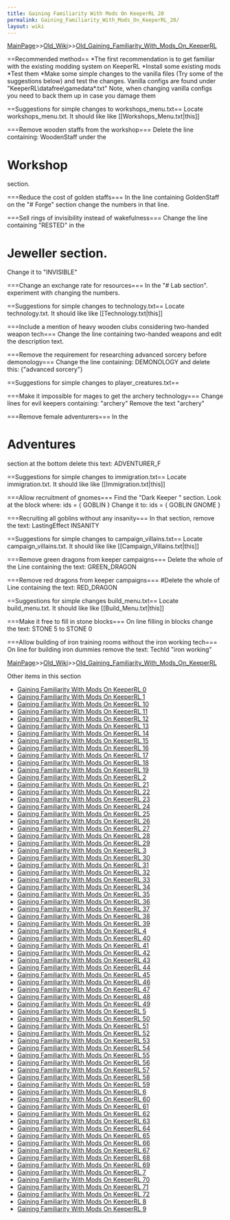 ```yaml
---
title: Gaining Familiarity With Mods On KeeperRL 20
permalink: Gaining_Familiarity_With_Mods_On_KeeperRL_20/
layout: wiki
---
```


[MainPage](/keeperrl_wiki/ "wikilink")>>[Old_Wiki](/keeperrl_wiki/Old_Wiki "wikilink")>>[Old_Gaining_Familiarity_With_Mods_On_KeeperRL](/keeperrl_wiki/Old_Gaining_Familiarity_With_Mods_On_KeeperRL "wikilink")

==Recommended method==
*The first recommendation is to get familiar with the existing modding system on KeeperRL
*Install some existing mods
*Test them
*Make some simple changes to the vanilla files (Try some of the suggestions below) and test the changes. Vanilla configs are found under &quot;KeeperRL\datafree\gamedata\*.txt&quot;
 Note, when changing vanilla configs you need to back them up in case you damage them

==Suggestions for simple changes to workshops_menu.txt==
Locate workshops_menu.txt. It should like like [[Workshops_Menu.txt|this]]

===Remove wooden staffs from the workshop===
Delete the line containing:
 WoodenStaff
under the 
 # Workshop
section.

===Reduce the cost of golden staffs===
In the line containing
 GoldenStaff
on the
 &quot;# Forge&quot;
section change the numbers in that line.

===Sell rings of invisibility instead of wakefulness===
Change the line containing
 &quot;RESTED&quot;
in the
 # Jeweller section.
Change it to
 &quot;INVISIBLE&quot;

===Change an exchange rate for resources===
In the
 &quot;# Lab section&quot;.
experiment with changing the numbers.

==Suggestions for simple changes to technology.txt==
Locate technology.txt. It should like like [[Technology.txt|this]]

===Include a mention of heavy wooden clubs considering two-handed weapon tech===
Change the line containing
 two-handed weapons
and edit the description text.

===Remove the requirement for researching advanced sorcery before demonology===
Change the line containing:
 DEMONOLOGY
and delete this:
 {&quot;advanced sorcery&quot;}

==Suggestions for simple changes to player_creatures.txt==

===Make it impossible for mages to get the archery technology===
Change lines for evil keepers containing:
 &quot;archery&quot;
Remove the text
 &quot;archery&quot;

===Remove female adventurers===
In the
 # Adventures
section at the bottom delete this text:
 ADVENTURER_F

==Suggestions for simple changes to immigration.txt==
Locate immigration.txt. It should like like [[Immigration.txt|this]]

===Allow recruitment of gnomes===
Find the
&quot;Dark Keeper &quot;
section. Look at the block where:
 ids = { GOBLIN }
Change it to:
 ids = { GOBLIN GNOME }

===Recruiting all goblins without any insanity===
In that section, remove the text:
 LastingEffect INSANITY

==Suggestions for simple changes to campaign_villains.txt==
Locate campaign_villains.txt. It should like like [[Campaign_Villains.txt|this]]

===Remove green dragons from keeper campaigns===
Delete the whole of the Line containing the text:
 GREEN_DRAGON

===Remove red dragons from keeper campaigns===
#Delete the whole of Line containing the text:
 RED_DRAGON

==Suggestions for simple changes build_menu.txt==
Locate build_menu.txt. It should like like [[Build_Menu.txt|this]]

===Make it free to fill in stone blocks===
On line filling in blocks change the text:
 STONE 5
to
 STONE 0

===Allow building of iron training rooms without the iron working tech===
On line for building iron dummies remove the text:
 TechId &quot;iron working&quot;

[MainPage](/keeperrl_wiki/ "wikilink")>>[Old_Wiki](/keeperrl_wiki/Old_Wiki "wikilink")>>[Old_Gaining_Familiarity_With_Mods_On_KeeperRL](/keeperrl_wiki/Old_Gaining_Familiarity_With_Mods_On_KeeperRL "wikilink")

Other items in this section
-    [Gaining Familiarity With Mods On KeeperRL 0](/keeperrl_wiki/Gaining_Familiarity_With_Mods_On_KeeperRL_0 "wikilink")
-    [Gaining Familiarity With Mods On KeeperRL 1](/keeperrl_wiki/Gaining_Familiarity_With_Mods_On_KeeperRL_1 "wikilink")
-    [Gaining Familiarity With Mods On KeeperRL 10](/keeperrl_wiki/Gaining_Familiarity_With_Mods_On_KeeperRL_10 "wikilink")
-    [Gaining Familiarity With Mods On KeeperRL 11](/keeperrl_wiki/Gaining_Familiarity_With_Mods_On_KeeperRL_11 "wikilink")
-    [Gaining Familiarity With Mods On KeeperRL 12](/keeperrl_wiki/Gaining_Familiarity_With_Mods_On_KeeperRL_12 "wikilink")
-    [Gaining Familiarity With Mods On KeeperRL 13](/keeperrl_wiki/Gaining_Familiarity_With_Mods_On_KeeperRL_13 "wikilink")
-    [Gaining Familiarity With Mods On KeeperRL 14](/keeperrl_wiki/Gaining_Familiarity_With_Mods_On_KeeperRL_14 "wikilink")
-    [Gaining Familiarity With Mods On KeeperRL 15](/keeperrl_wiki/Gaining_Familiarity_With_Mods_On_KeeperRL_15 "wikilink")
-    [Gaining Familiarity With Mods On KeeperRL 16](/keeperrl_wiki/Gaining_Familiarity_With_Mods_On_KeeperRL_16 "wikilink")
-    [Gaining Familiarity With Mods On KeeperRL 17](/keeperrl_wiki/Gaining_Familiarity_With_Mods_On_KeeperRL_17 "wikilink")
-    [Gaining Familiarity With Mods On KeeperRL 18](/keeperrl_wiki/Gaining_Familiarity_With_Mods_On_KeeperRL_18 "wikilink")
-    [Gaining Familiarity With Mods On KeeperRL 19](/keeperrl_wiki/Gaining_Familiarity_With_Mods_On_KeeperRL_19 "wikilink")
-    [Gaining Familiarity With Mods On KeeperRL 2](/keeperrl_wiki/Gaining_Familiarity_With_Mods_On_KeeperRL_2 "wikilink")
-    [Gaining Familiarity With Mods On KeeperRL 21](/keeperrl_wiki/Gaining_Familiarity_With_Mods_On_KeeperRL_21 "wikilink")
-    [Gaining Familiarity With Mods On KeeperRL 22](/keeperrl_wiki/Gaining_Familiarity_With_Mods_On_KeeperRL_22 "wikilink")
-    [Gaining Familiarity With Mods On KeeperRL 23](/keeperrl_wiki/Gaining_Familiarity_With_Mods_On_KeeperRL_23 "wikilink")
-    [Gaining Familiarity With Mods On KeeperRL 24](/keeperrl_wiki/Gaining_Familiarity_With_Mods_On_KeeperRL_24 "wikilink")
-    [Gaining Familiarity With Mods On KeeperRL 25](/keeperrl_wiki/Gaining_Familiarity_With_Mods_On_KeeperRL_25 "wikilink")
-    [Gaining Familiarity With Mods On KeeperRL 26](/keeperrl_wiki/Gaining_Familiarity_With_Mods_On_KeeperRL_26 "wikilink")
-    [Gaining Familiarity With Mods On KeeperRL 27](/keeperrl_wiki/Gaining_Familiarity_With_Mods_On_KeeperRL_27 "wikilink")
-    [Gaining Familiarity With Mods On KeeperRL 28](/keeperrl_wiki/Gaining_Familiarity_With_Mods_On_KeeperRL_28 "wikilink")
-    [Gaining Familiarity With Mods On KeeperRL 29](/keeperrl_wiki/Gaining_Familiarity_With_Mods_On_KeeperRL_29 "wikilink")
-    [Gaining Familiarity With Mods On KeeperRL 3](/keeperrl_wiki/Gaining_Familiarity_With_Mods_On_KeeperRL_3 "wikilink")
-    [Gaining Familiarity With Mods On KeeperRL 30](/keeperrl_wiki/Gaining_Familiarity_With_Mods_On_KeeperRL_30 "wikilink")
-    [Gaining Familiarity With Mods On KeeperRL 31](/keeperrl_wiki/Gaining_Familiarity_With_Mods_On_KeeperRL_31 "wikilink")
-    [Gaining Familiarity With Mods On KeeperRL 32](/keeperrl_wiki/Gaining_Familiarity_With_Mods_On_KeeperRL_32 "wikilink")
-    [Gaining Familiarity With Mods On KeeperRL 33](/keeperrl_wiki/Gaining_Familiarity_With_Mods_On_KeeperRL_33 "wikilink")
-    [Gaining Familiarity With Mods On KeeperRL 34](/keeperrl_wiki/Gaining_Familiarity_With_Mods_On_KeeperRL_34 "wikilink")
-    [Gaining Familiarity With Mods On KeeperRL 35](/keeperrl_wiki/Gaining_Familiarity_With_Mods_On_KeeperRL_35 "wikilink")
-    [Gaining Familiarity With Mods On KeeperRL 36](/keeperrl_wiki/Gaining_Familiarity_With_Mods_On_KeeperRL_36 "wikilink")
-    [Gaining Familiarity With Mods On KeeperRL 37](/keeperrl_wiki/Gaining_Familiarity_With_Mods_On_KeeperRL_37 "wikilink")
-    [Gaining Familiarity With Mods On KeeperRL 38](/keeperrl_wiki/Gaining_Familiarity_With_Mods_On_KeeperRL_38 "wikilink")
-    [Gaining Familiarity With Mods On KeeperRL 39](/keeperrl_wiki/Gaining_Familiarity_With_Mods_On_KeeperRL_39 "wikilink")
-    [Gaining Familiarity With Mods On KeeperRL 4](/keeperrl_wiki/Gaining_Familiarity_With_Mods_On_KeeperRL_4 "wikilink")
-    [Gaining Familiarity With Mods On KeeperRL 40](/keeperrl_wiki/Gaining_Familiarity_With_Mods_On_KeeperRL_40 "wikilink")
-    [Gaining Familiarity With Mods On KeeperRL 41](/keeperrl_wiki/Gaining_Familiarity_With_Mods_On_KeeperRL_41 "wikilink")
-    [Gaining Familiarity With Mods On KeeperRL 42](/keeperrl_wiki/Gaining_Familiarity_With_Mods_On_KeeperRL_42 "wikilink")
-    [Gaining Familiarity With Mods On KeeperRL 43](/keeperrl_wiki/Gaining_Familiarity_With_Mods_On_KeeperRL_43 "wikilink")
-    [Gaining Familiarity With Mods On KeeperRL 44](/keeperrl_wiki/Gaining_Familiarity_With_Mods_On_KeeperRL_44 "wikilink")
-    [Gaining Familiarity With Mods On KeeperRL 45](/keeperrl_wiki/Gaining_Familiarity_With_Mods_On_KeeperRL_45 "wikilink")
-    [Gaining Familiarity With Mods On KeeperRL 46](/keeperrl_wiki/Gaining_Familiarity_With_Mods_On_KeeperRL_46 "wikilink")
-    [Gaining Familiarity With Mods On KeeperRL 47](/keeperrl_wiki/Gaining_Familiarity_With_Mods_On_KeeperRL_47 "wikilink")
-    [Gaining Familiarity With Mods On KeeperRL 48](/keeperrl_wiki/Gaining_Familiarity_With_Mods_On_KeeperRL_48 "wikilink")
-    [Gaining Familiarity With Mods On KeeperRL 49](/keeperrl_wiki/Gaining_Familiarity_With_Mods_On_KeeperRL_49 "wikilink")
-    [Gaining Familiarity With Mods On KeeperRL 5](/keeperrl_wiki/Gaining_Familiarity_With_Mods_On_KeeperRL_5 "wikilink")
-    [Gaining Familiarity With Mods On KeeperRL 50](/keeperrl_wiki/Gaining_Familiarity_With_Mods_On_KeeperRL_50 "wikilink")
-    [Gaining Familiarity With Mods On KeeperRL 51](/keeperrl_wiki/Gaining_Familiarity_With_Mods_On_KeeperRL_51 "wikilink")
-    [Gaining Familiarity With Mods On KeeperRL 52](/keeperrl_wiki/Gaining_Familiarity_With_Mods_On_KeeperRL_52 "wikilink")
-    [Gaining Familiarity With Mods On KeeperRL 53](/keeperrl_wiki/Gaining_Familiarity_With_Mods_On_KeeperRL_53 "wikilink")
-    [Gaining Familiarity With Mods On KeeperRL 54](/keeperrl_wiki/Gaining_Familiarity_With_Mods_On_KeeperRL_54 "wikilink")
-    [Gaining Familiarity With Mods On KeeperRL 55](/keeperrl_wiki/Gaining_Familiarity_With_Mods_On_KeeperRL_55 "wikilink")
-    [Gaining Familiarity With Mods On KeeperRL 56](/keeperrl_wiki/Gaining_Familiarity_With_Mods_On_KeeperRL_56 "wikilink")
-    [Gaining Familiarity With Mods On KeeperRL 57](/keeperrl_wiki/Gaining_Familiarity_With_Mods_On_KeeperRL_57 "wikilink")
-    [Gaining Familiarity With Mods On KeeperRL 58](/keeperrl_wiki/Gaining_Familiarity_With_Mods_On_KeeperRL_58 "wikilink")
-    [Gaining Familiarity With Mods On KeeperRL 59](/keeperrl_wiki/Gaining_Familiarity_With_Mods_On_KeeperRL_59 "wikilink")
-    [Gaining Familiarity With Mods On KeeperRL 6](/keeperrl_wiki/Gaining_Familiarity_With_Mods_On_KeeperRL_6 "wikilink")
-    [Gaining Familiarity With Mods On KeeperRL 60](/keeperrl_wiki/Gaining_Familiarity_With_Mods_On_KeeperRL_60 "wikilink")
-    [Gaining Familiarity With Mods On KeeperRL 61](/keeperrl_wiki/Gaining_Familiarity_With_Mods_On_KeeperRL_61 "wikilink")
-    [Gaining Familiarity With Mods On KeeperRL 62](/keeperrl_wiki/Gaining_Familiarity_With_Mods_On_KeeperRL_62 "wikilink")
-    [Gaining Familiarity With Mods On KeeperRL 63](/keeperrl_wiki/Gaining_Familiarity_With_Mods_On_KeeperRL_63 "wikilink")
-    [Gaining Familiarity With Mods On KeeperRL 64](/keeperrl_wiki/Gaining_Familiarity_With_Mods_On_KeeperRL_64 "wikilink")
-    [Gaining Familiarity With Mods On KeeperRL 65](/keeperrl_wiki/Gaining_Familiarity_With_Mods_On_KeeperRL_65 "wikilink")
-    [Gaining Familiarity With Mods On KeeperRL 66](/keeperrl_wiki/Gaining_Familiarity_With_Mods_On_KeeperRL_66 "wikilink")
-    [Gaining Familiarity With Mods On KeeperRL 67](/keeperrl_wiki/Gaining_Familiarity_With_Mods_On_KeeperRL_67 "wikilink")
-    [Gaining Familiarity With Mods On KeeperRL 68](/keeperrl_wiki/Gaining_Familiarity_With_Mods_On_KeeperRL_68 "wikilink")
-    [Gaining Familiarity With Mods On KeeperRL 69](/keeperrl_wiki/Gaining_Familiarity_With_Mods_On_KeeperRL_69 "wikilink")
-    [Gaining Familiarity With Mods On KeeperRL 7](/keeperrl_wiki/Gaining_Familiarity_With_Mods_On_KeeperRL_7 "wikilink")
-    [Gaining Familiarity With Mods On KeeperRL 70](/keeperrl_wiki/Gaining_Familiarity_With_Mods_On_KeeperRL_70 "wikilink")
-    [Gaining Familiarity With Mods On KeeperRL 71](/keeperrl_wiki/Gaining_Familiarity_With_Mods_On_KeeperRL_71 "wikilink")
-    [Gaining Familiarity With Mods On KeeperRL 72](/keeperrl_wiki/Gaining_Familiarity_With_Mods_On_KeeperRL_72 "wikilink")
-    [Gaining Familiarity With Mods On KeeperRL 8](/keeperrl_wiki/Gaining_Familiarity_With_Mods_On_KeeperRL_8 "wikilink")
-    [Gaining Familiarity With Mods On KeeperRL 9](/keeperrl_wiki/Gaining_Familiarity_With_Mods_On_KeeperRL_9 "wikilink")
